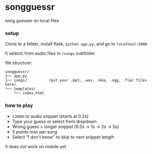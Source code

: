 # songguessr
song guesser on local files

### setup

Clone to a folder, install flask, `python app.py`, and go to `localhost:5000`

It selects from audio files in `/songs` subfolder

file structure:
```
songguessr/
├── app.py
├── songs/          (put your .mp3, .wav, .m4a, .ogg, .flac files here)
└── templates/
    └── index.html
```

### how to play

- Listen to audio snippet (starts at 0.2s)
- Type your guess or select from dropdown
- Wrong guess = longer snippet (0.5s → 1s → 2s → 5s)
- 5 points max per song
- Select "I don't know" to skip to next snippet length

It does not work on mobile yet 
